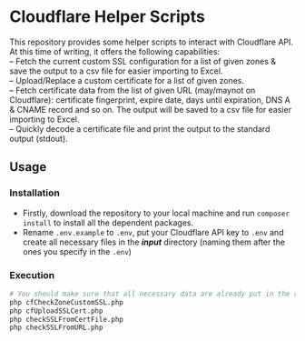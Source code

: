 # Cloudflare Helper Scripts

This repository provides some helper scripts to interact with Cloudflare API. At this time of writing, it offers the following capabilities:  
&ndash; Fetch the current custom SSL configuration for a list of given zones & save the output to a csv file for easier importing to Excel.   
&ndash; Upload/Replace a custom certificate for a list of given zones.  
&ndash; Fetch certificate data from the list of given URL (may/maynot on Cloudflare): certificate fingerprint, expire date, days until expiration, DNS A & CNAME record and so on. The output will be saved to a csv file for easier importing to Excel.  
&ndash; Quickly decode a certificate file and print the output to the standard output (stdout).  

## Usage

### Installation

- Firstly, download the repository to your local machine and run ```composer install``` to install all the dependent packages.  
- Rename ```.env.example``` to ```.env```, put your Cloudflare API key to ```.env``` and create all necessary files in the ***input*** directory (naming them after the ones you specify in the ```.env```)  

### Execution

```bash
# You should make sure that all necessary data are already put in the respective input files
php cfCheckZoneCustomSSL.php
php cfUploadSSLCert.php
php checkSSLFromCertFile.php
php checkSSLFromURL.php
```
